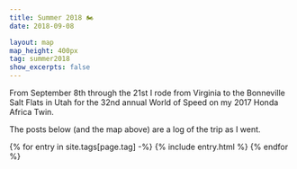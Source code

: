 ```yaml
---
title: Summer 2018 🏍
date: 2018-09-08

layout: map
map_height: 400px
tag: summer2018
show_excerpts: false
---
```


From September 8th through the 21st I rode from Virginia to the Bonneville Salt
Flats in Utah for the 32nd annual World of Speed on my 2017 Honda Africa Twin.
<!--more-->
The posts below (and the map above) are a log of the trip as I went.

<div class="entries-{{ page.entries_layout | default: 'list' }}">
    {% for entry in site.tags[page.tag] -%}
        {% include entry.html %}
    {% endfor %}
</div>

<script type="text/javascript">
    (function(_map) {
        var mapBounds = L.latLngBounds();

        $.getJSON("/assets/geojson/fuel_report.json", function(data) {
            var icons = {
                "fuel": L.divIcon({
                    className: "fa-divicon",
                    html: '<i class="fas fa-gas-pump"></i>',
                    // iconSize: [40, 40]
                }),
                "maintenance": L.divIcon({
                    className: "fa-divicon",
                    html: '<i class="fas fa-wrench"></i>',
                }),
            };

            var roadTripGroup = L.markerClusterGroup();
            
            // map of roadtrip key to displayed label and value
            var roadTripMappings = [
                [
                    "Date",
                    function(p) {
                        var dateObj;
                        var s = p["Date"].split(" ");
                        var date = s[0];
                        var dateComp = date.split("-");
                        if (s.length == 2) {
                            var time = s[1];
                            var timeComp = time.split(":");
                            dateObj = new Date(
                                parseInt(dateComp[0]), // year
                                parseInt(dateComp[1]) - 1, // month
                                parseInt(dateComp[2]), // day
                                parseInt(timeComp[0]), // hour
                                parseInt(timeComp[1])  // minute
                            );
                        } else {
                            dateObj = new Date(
                                parseInt(dateComp[0]), // year
                                parseInt(dateComp[1]) - 1, // month
                                parseInt(dateComp[2]) // day
                            );
                        }
                        
                        return [
                            "time",
                            dateObj.toLocaleString()];
                        }
                ],
                ["Odometer (mi)",   function(p) { return ["odometer",             p["Odometer (mi)"]]; }],
                ["Trip Distance",   function(p) { return ["distance",             p["Trip Distance"]]; }],
                ["MPG",             function(p) { return ["economy",              parseFloat(p["MPG"]).toFixed(1)]; }],
                ["Fill Amount",     function(p) { return ["amount",               p["Fill Amount"] + " " + p["Fill Units"]]; }],
                ["Price per Unit",  function(p) { return ["$/" + p["Fill Units"], p["Price per Unit"]]; }],
                ["Total Price",     function(p) { return ["total",                p["Total Price"]]; }],
                ["Note",            function(p) { return ["Note",                 p["Note"]]; }],
            ];

            data.features.forEach(function(feature) {
                var popUpContent = [];
                if (feature.properties) {
                    roadTripMappings.forEach(function(m) {
                        if (feature.properties[m[0]]) {
                            var x = m[1](feature.properties);
                            popUpContent.push(x[0] + ": " + x[1]);
                        }
                    });
                    
                    roadTripGroup.addLayer(
                        L.marker(
                            [
                                feature.geometry.coordinates[1],
                                feature.geometry.coordinates[0],
                            ],
                            {
                                icon: icons[feature.properties.icon]
                            }
                        ).bindPopup(popUpContent.join("<br />"))
                    );
                }
            });
            
            roadTripGroup.addTo(_map);
        });
        
        var photoGroup = L.markerClusterGroup({
            // default functionality with a custom icon
            iconCreateFunction: function(cluster) {
                var childCount = cluster.getChildCount();

                var c = ' marker-cluster-';
                if (childCount < 10) {
                    c += 'small';
                } else if (childCount < 100) {
                    c += 'medium';
                } else {
                    c += 'large';
                }

                return new L.DivIcon({
                    html: '<div><span><i class="fas fa-camera"></i> ' + childCount + '</span></div>',
                    className: 'marker-cluster' + c,
                    iconSize: new L.Point(40, 40)
                });
            }
        });
        
        {% for post in site.tags[page.tag] -%}
            {%- for img in post.images -%}
                {%- if img[1].exif.location %}
        addPhotoToGroup(photoGroup, {{ img[1] | jsonify }}, "{{ post.url | relative_url }}", "{{ post.title }}");
                {%- endif -%}
            {%- endfor -%}
            
            {%- for gpx in post.gpx %}
        loadGpx("{{ gpx }}", _map).then((evt) => {
            mapBounds.extend(evt.target.getBounds());
            _map.fitBounds(mapBounds);
        });
            {%- endfor =%}
        {%- endfor %}

        if (photoGroup.getLayers().length > 0) {
            photoGroup.addTo(_map);

            mapBounds.extend(photoGroup.getBounds());
            _map.fitBounds(mapBounds);
        }

        // increase the marker's image size when zooming in
        _map.on("zoomend", function() {
            var zoom = _map.getZoom();
            
            photoGroup.eachLayer(function(marker) {
                var icon = marker.options.icon;

                if (zoom >= 10) {
                    icon.options.iconUrl = icon.options._iconUrls[1];
                } else {
                    icon.options.iconUrl = icon.options._iconUrls[0];
                }
                
                marker.setIcon(icon);
            })
        });
    })({{ layout.map_var }});
</script>
